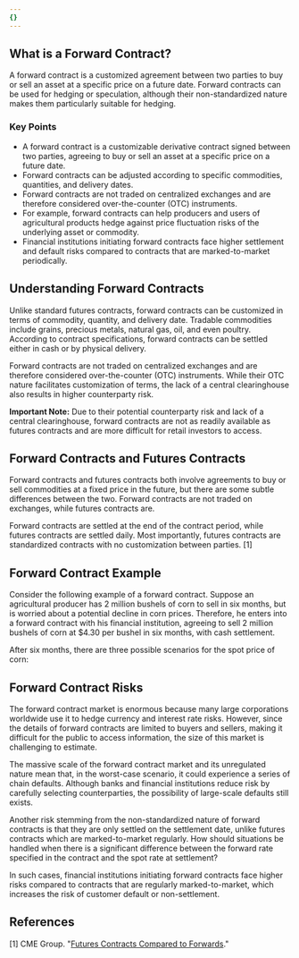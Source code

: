 ```yaml
---
{}
---
```


## What is a Forward Contract?

A forward contract is a customized agreement between two parties to buy or sell an asset at a specific price on a future date. Forward contracts can be used for hedging or speculation, although their non-standardized nature makes them particularly suitable for hedging.

### Key Points

- A forward contract is a customizable derivative contract signed between two parties, agreeing to buy or sell an asset at a specific price on a future date.
- Forward contracts can be adjusted according to specific commodities, quantities, and delivery dates.
- Forward contracts are not traded on centralized exchanges and are therefore considered over-the-counter (OTC) instruments.
- For example, forward contracts can help producers and users of agricultural products hedge against price fluctuation risks of the underlying asset or commodity.
- Financial institutions initiating forward contracts face higher settlement and default risks compared to contracts that are marked-to-market periodically.

## Understanding Forward Contracts

Unlike standard futures contracts, forward contracts can be customized in terms of commodity, quantity, and delivery date. Tradable commodities include grains, precious metals, natural gas, oil, and even poultry. According to contract specifications, forward contracts can be settled either in cash or by physical delivery.

Forward contracts are not traded on centralized exchanges and are therefore considered over-the-counter (OTC) instruments. While their OTC nature facilitates customization of terms, the lack of a central clearinghouse also results in higher counterparty risk.

**Important Note:** Due to their potential counterparty risk and lack of a central clearinghouse, forward contracts are not as readily available as futures contracts and are more difficult for retail investors to access.

## Forward Contracts and Futures Contracts

Forward contracts and futures contracts both involve agreements to buy or sell commodities at a fixed price in the future, but there are some subtle differences between the two. Forward contracts are not traded on exchanges, while futures contracts are.

Forward contracts are settled at the end of the contract period, while futures contracts are settled daily. Most importantly, futures contracts are standardized contracts with no customization between parties. [1]

## Forward Contract Example

Consider the following example of a forward contract. Suppose an agricultural producer has 2 million bushels of corn to sell in six months, but is worried about a potential decline in corn prices. Therefore, he enters into a forward contract with his financial institution, agreeing to sell 2 million bushels of corn at $4.30 per bushel in six months, with cash settlement.

After six months, there are three possible scenarios for the spot price of corn:

## Forward Contract Risks

The forward contract market is enormous because many large corporations worldwide use it to hedge currency and interest rate risks. However, since the details of forward contracts are limited to buyers and sellers, making it difficult for the public to access information, the size of this market is challenging to estimate.

The massive scale of the forward contract market and its unregulated nature mean that, in the worst-case scenario, it could experience a series of chain defaults. Although banks and financial institutions reduce risk by carefully selecting counterparties, the possibility of large-scale defaults still exists.

Another risk stemming from the non-standardized nature of forward contracts is that they are only settled on the settlement date, unlike futures contracts which are marked-to-market regularly. How should situations be handled when there is a significant difference between the forward rate specified in the contract and the spot rate at settlement?

In such cases, financial institutions initiating forward contracts face higher risks compared to contracts that are regularly marked-to-market, which increases the risk of customer default or non-settlement.

## References

[1] CME Group. "[Futures Contracts Compared to Forwards](https://www.cmegroup.com/education/courses/introduction-to-futures/futures-contracts-compared-to-forwards.html)."